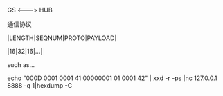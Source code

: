 GS <---> HUB 

通信协议

|LENGTH|SEQNUM|PROTO|PAYLOAD|

|16|32|16|...|

such as...

echo "000D 0001 0001 41 00000001 01 0001 42" | xxd -r -ps |nc 127.0.0.1 8888 -q 1|hexdump -C
